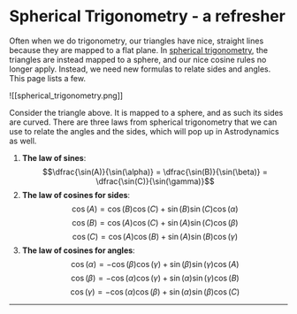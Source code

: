 # Spherical Trigonometry - a refresher
Often when we do trigonometry, our triangles have nice, straight lines because they are mapped to a flat plane. In [spherical trigonometry](https://en.wikipedia.org/wiki/Spherical_trigonometry), the triangles are instead mapped to a sphere, and our nice cosine rules no longer apply. Instead, we need new formulas to relate sides and angles. This page lists a few.

![[spherical_trigonometry.png]]

Consider the triangle above. It is mapped to a sphere, and as such its sides are curved. There are three laws from spherical trigonometry that we can use to relate the angles and the sides, which will pop up in Astrodynamics as well.
1. **The law of sines**: $$\dfrac{\sin(A)}{\sin(\alpha)} = \dfrac{\sin(B)}{\sin(\beta)} = \dfrac{\sin(C)}{\sin(\gamma)}$$
2. **The law of cosines for sides**: 
$$\cos(A) = \cos(B)\cos(C) + \sin(B)\sin(C)\cos(\alpha)$$ 
$$\cos(B) = \cos(A)\cos(C) + \sin(A)\sin(C)\cos(\beta)$$
$$\cos(C) = \cos(A)\cos(B) + \sin(A)\sin(B)\cos(\gamma)$$
3. **The law of cosines for angles**: 
$$\cos(\alpha) = -\cos(\beta)\cos(\gamma) + \sin(\beta)\sin(\gamma)\cos(A)$$ 
$$\cos(\beta) = -\cos(\alpha)\cos(\gamma) + \sin(\alpha)\sin(\gamma)\cos(B)$$
$$\cos(\gamma) = -\cos(\alpha)\cos(\beta) + \sin(\alpha)\sin(\beta)\cos(C)$$
___